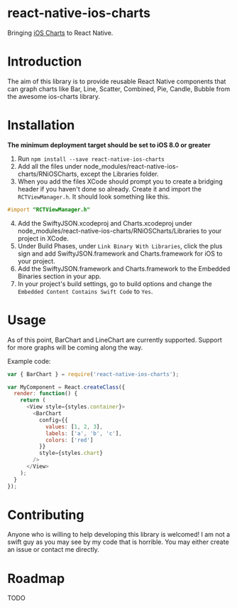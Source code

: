 # react-native-ios-charts

Bringing [iOS Charts](https://github.com/danielgindi/ios-charts) to React Native.

# Introduction

The aim of this library is to provide reusable React Native components that can graph charts like Bar, Line, Scatter, Combined, Pie, Candle, Bubble from the awesome ios-charts library.

# Installation

**The minimum deployment target should be set to iOS 8.0 or greater**

1. Run `npm install --save react-native-ios-charts`
2. Add all the files under node_modules/react-native-ios-charts/RNiOSCharts, except the Libraries folder.
3. When you add the files XCode should prompt you to create a bridging header if you haven't done so already. Create it and import the `RCTViewManager.h`. It should look something like this.
  ```Objective-C
  #import "RCTViewManager.h"
  ```
4. Add the SwiftyJSON.xcodeproj and Charts.xcodeproj under node_modules/react-native-ios-charts/RNiOSCharts/Libraries to your project in XCode.
5. Under Build Phases, under `Link Binary With Libraries`, click the plus sign and add SwiftyJSON.framework and Charts.framework for iOS to your project.
6. Add the SwiftyJSON.framework and Charts.framework to the Embedded Binaries section in your app.
7. In your project's build settings, go to build options and change the `Embedded Content Contains Swift Code` to `Yes`.

# Usage

As of this point, BarChart and LineChart are currently supported. Support for more graphs will be coming along the way.

Example code:

```JavaScript
var { BarChart } = require('react-native-ios-charts');

var MyComponent = React.createClass({
  render: function() {
    return (
      <View style={styles.container}>
        <BarChart
          config={{
            values: [1, 2, 3],
            labels: ['a', 'b', 'c'],
            colors: ['red']
          }}
          style={styles.chart}
        />
      </View>
    );
  }
});
```

# Contributing

Anyone who is willing to help developing this library is welcomed! I am not a swift guy as you may see by my code that is horrible. You may either create an issue or contact me directly.

# Roadmap

TODO
